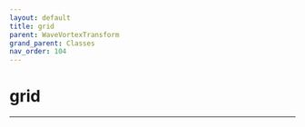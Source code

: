 ```yaml
---
layout: default
title: grid
parent: WaveVortexTransform
grand_parent: Classes
nav_order: 104
---
```


#  grid




---

